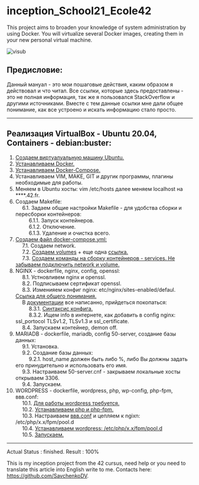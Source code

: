 # inception_School21_Ecole42
This project aims to broaden your knowledge of system administration by using Docker. You will virtualize several Docker images, creating them in your new personal virtual machine.

<img align="middle"  alt="visub"  src="https://user-images.githubusercontent.com/78852244/126368155-d1450b9c-82f4-41b4-a41d-28ebe119f6b6.png">

Предисловие:
---------------------------------------------------------------------------------------------------------------------------------

Данный мануал - это мои пошаговые действия, каким образом я действовал и что читал. Все ссылки, которые здесь предоставлены - это не полная информация, так же я пользовался StackOverflow и другими источниками. Вместе с тем данные ссылки мне дали общее понимание, как все устроено и искать информацию стало просто.

---------------------------------------------------------------------------------------------------------------------------------

Реализация VirtualBox - Ubuntu 20.04, Containers - debian:buster:
---------------------------------------------------------------------------------------------------------------------------------
1. <a href="https://losst.ru/kak-polzovatsya-virtualbox#2_%D0%A1%D0%BE%D0%B7%D0%B4%D0%B0%D0%BD%D0%B8%D0%B5_%D0%B2%D0%B8%D1%80%D1%82%D1%83%D0%B0%D0%BB%D1%8C%D0%BD%D0%BE%D0%B9_%D0%BC%D0%B0%D1%88%D0%B8%D0%BD%D1%8B">Создаем виртуалуальную машину Ubuntu.</a>
2. <a href="https://www.digitalocean.com/community/tutorials/how-to-install-and-use-docker-on-ubuntu-20-04-ru">Устанавливаем Docker.</a>
3. <a href="https://www.digitalocean.com/community/tutorials/how-to-install-and-use-docker-compose-on-ubuntu-20-04-ru">Устанавливаем Docker-Compose.</a>
4. Устанавливаем VIM, MAKE, GIT и другик программы, плагины необходимые для работы.
5. Меняем в Ubuntu хосты: vim /etc/hosts далее меняем localhost на ****.42.fr.
6. Создаем Makefile:<br>
&emsp; 6.1. Задаем общие настройки Makefile - для удобства сборки и пересборки контейнеров:<br>
&emsp; &emsp; 6.1.1. Запуск контейнеров.<br>
&emsp; &emsp; 6.1.2. Отключение.<br>
&emsp; &emsp; 6.1.3. Удаление и очистка всего.
7. <a href="https://dker.ru/docs/docker-compose/compose-file-reference">Создаем файл docker-compose.yml:</a><br>
&emsp; 7.1. Создаем network. <br>
&emsp; 7.2. <a href="https://docs.docker.com/storage/volumes/">Создаем volumes</a> + еще одна <a href="https://github.com/compose-spec/compose-spec/blob/master/spec.md#volumes-top-level-element">ссылка.</a><br>
&emsp; 7.3. <a href="https://dker.ru/docs/docker-compose/compose-file-reference">Создаем команды на сборку контейнеров - services. Не забываем подключить network и volume.</a><br>
8. NGINX - dockerfile, nginx, config, openssl:<br>
&emsp; 8.1. Устновливем nginx и openssl.<br>
&emsp; 8.2. Подписываем сертификат openssl.<br>
&emsp; 8.3. Изменияем конфиг nginx: etc/nginx/sites-enabled/defaul. <a href="https://serveradmin.ru/ustanovka-i-nastrojka-nginx/">Ссылка для общего понимания.</a> <br> 
&emsp; В <a href="https://nginx.org/ru/docs//">документации</a> все написанно, прийдеться покопаться:<br>
&emsp; &emsp; 8.3.1. <a href="https://nginx.org/ru/docs/beginners_guide.html">Синтаксис конфига.</a><br>
&emsp; &emsp; 8.3.2. Ищем info в интернете, как добавить в config nginx: ssl_portocol TLSv1.2, TLSv1.3 и ssl_certificate.<br>
&emsp; 8.4. Запускаем контейнер, demon off.
9. MARIADB - dockerfile, mariadb, config 50-server, создание базы данных:<br>
&emsp; 9.1. Установка. <br>
&emsp; 9.2. Создание базы данных:<br>
&emsp; &emsp; 9.2.1. host_name должен быть либо %, либо Вы должны задать его принудительно и использовать его имя.<br>
&emsp; 9.3. Настраиваем 50-server.cnf - закрываем локальные хосты открываем 3306.<br>
&emsp; 9.4. Запускаем.
10. WORDPRESS - dockerfile, wordpress, php, wp-config, php-fpm, ввв.conf: <br>
&emsp; 10.1. <a href="https://ru.wordpress.org/about/requirements/">Для работы wordpress требуется.</a> <br>
&emsp; 10.2. <a href="http://xandeadx.ru/blog/php/866">Устанавливаем php и php-fpm.</a><br>
&emsp; 10.3. Настраиваем <a href="https://www.php.net/manual/ru/install.fpm.configuration.php">ввв.conf</a> и цепляем к ngixn: /etc/php/x.x/fpm/pool.d<br>
&emsp; 10.4. <a href="https://codex.wordpress.org/%D0%A3%D1%81%D1%82%D0%B0%D0%BD%D0%BE%D0%B2%D0%BA%D0%B0_WordPress#Using_the_MySQL_Client) - wp-config (https://techlist.top/ustanovka-wordpress-odnoj-knopkoj/">Устанавливаем wordpress: /etc/php/x.x/fpm/pool.d</a>  <br>
&emsp; 10.5. <a href="https://linux.die.net/man/8/php-fpm">Запускаем.</a>
---------------------------------------------------------------------------------------------------------------------------------
Actual Status : finished.
Result : 100%

This is my inception project from the 42 cursus, need help or
you need to translate this article into English write to me.
Contacts here: https://github.com/SavchenkoDV.
